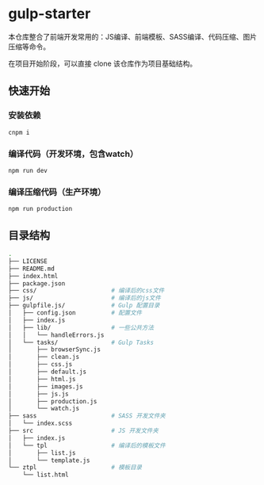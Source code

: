 # gulp-starter

本仓库整合了前端开发常用的：JS编译、前端模板、SASS编译、代码压缩、图片压缩等命令。

在项目开始阶段，可以直接 clone 该仓库作为项目基础结构。

## 快速开始

### 安装依赖
    cnpm i

### 编译代码（开发环境，包含watch）
    npm run dev

### 编译压缩代码（生产环境）
    npm run production

## 目录结构

```bash
.
├── LICENSE
├── README.md
├── index.html
├── package.json
├── css/                     # 编译后的css文件
├── js/                      # 编译后的js文件
├── gulpfile.js/             # Gulp 配置目录
│   ├── config.json          # 配置文件
│   ├── index.js
│   ├── lib/                 # 一些公共方法
│   │   └── handleErrors.js
│   └── tasks/               # Gulp Tasks
│       ├── browserSync.js
│       ├── clean.js
│       ├── css.js
│       ├── default.js
│       ├── html.js
│       ├── images.js
│       ├── js.js
│       ├── production.js
│       └── watch.js
├── sass                     # SASS 开发文件夹
│   └── index.scss
├── src                      # JS 开发文件夹
│   ├── index.js
│   └── tpl                  # 编译后的模板文件
│       ├── list.js
│       └── template.js
└── ztpl                     # 模板目录
    └── list.html
```